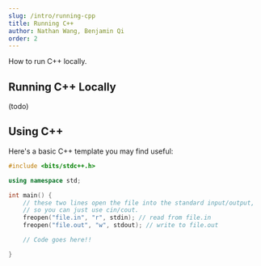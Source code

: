 ```yaml
---
slug: /intro/running-cpp
title: Running C++
author: Nathan Wang, Benjamin Qi
order: 2
---
```


How to run C++ locally.

<!-- END DESCRIPTION -->

## Running C++ Locally

(todo)

## Using C++

<div class="h-2"></div>

Here's a basic C++ template you may find useful:

```cpp
#include <bits/stdc++.h>

using namespace std;

int main() {
    // these two lines open the file into the standard input/output,
    // so you can just use cin/cout.
    freopen("file.in", "r", stdin); // read from file.in
    freopen("file.out", "w", stdout); // write to file.out

    // Code goes here!!

}
```